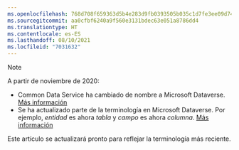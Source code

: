 ```yaml
---
ms.openlocfilehash: 768d708f659363d5b4e283d9fb0393505b035c1d7fe3ee09d74ea17eab87a8f0
ms.sourcegitcommit: aa0cfbf6240a9f560e3131bdec63e051a8786dd4
ms.translationtype: HT
ms.contentlocale: es-ES
ms.lasthandoff: 08/10/2021
ms.locfileid: "7031632"
---
```

> [!NOTE]
> A partir de noviembre de 2020:
> - Common Data Service ha cambiado de nombre a Microsoft Dataverse. [Más información](https://aka.ms/PAuAppBlog)
> - Se ha actualizado parte de la terminología en Microsoft Dataverse. Por ejemplo, *entidad* es ahora *tabla* y *campo* es ahora *columna*. [Más información](/powerapps/maker/data-platform/data-platform-intro)
>
> Este artículo se actualizará pronto para reflejar la terminología más reciente.